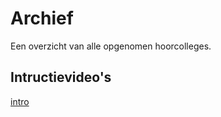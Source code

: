 # Archief

Een overzicht van alle opgenomen hoorcolleges.

## Intructievideo's

[intro](/lectures/introductie)
